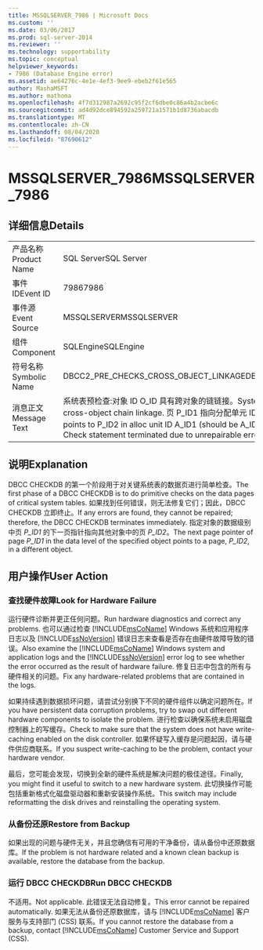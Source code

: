 ```yaml
---
title: MSSQLSERVER_7986 | Microsoft Docs
ms.custom: ''
ms.date: 03/06/2017
ms.prod: sql-server-2014
ms.reviewer: ''
ms.technology: supportability
ms.topic: conceptual
helpviewer_keywords:
- 7986 (Database Engine error)
ms.assetid: ae64276c-4e1e-4ef3-9ee9-ebeb2f61e565
author: MashaMSFT
ms.author: mathoma
ms.openlocfilehash: 4f7d312987a2692c95f2cf6dbe0c86a4b2acbe6c
ms.sourcegitcommit: ad4d92dce894592a259721a1571b1d8736abacdb
ms.translationtype: MT
ms.contentlocale: zh-CN
ms.lasthandoff: 08/04/2020
ms.locfileid: "87690612"
---
```

# <a name="mssqlserver_7986"></a><span data-ttu-id="6a8e7-102">MSSQLSERVER_7986</span><span class="sxs-lookup"><span data-stu-id="6a8e7-102">MSSQLSERVER_7986</span></span>
    
## <a name="details"></a><span data-ttu-id="6a8e7-103">详细信息</span><span class="sxs-lookup"><span data-stu-id="6a8e7-103">Details</span></span>  
  
|||  
|-|-|  
|<span data-ttu-id="6a8e7-104">产品名称</span><span class="sxs-lookup"><span data-stu-id="6a8e7-104">Product Name</span></span>|<span data-ttu-id="6a8e7-105">SQL Server</span><span class="sxs-lookup"><span data-stu-id="6a8e7-105">SQL Server</span></span>|  
|<span data-ttu-id="6a8e7-106">事件 ID</span><span class="sxs-lookup"><span data-stu-id="6a8e7-106">Event ID</span></span>|<span data-ttu-id="6a8e7-107">7986</span><span class="sxs-lookup"><span data-stu-id="6a8e7-107">7986</span></span>|  
|<span data-ttu-id="6a8e7-108">事件源</span><span class="sxs-lookup"><span data-stu-id="6a8e7-108">Event Source</span></span>|<span data-ttu-id="6a8e7-109">MSSQLSERVER</span><span class="sxs-lookup"><span data-stu-id="6a8e7-109">MSSQLSERVER</span></span>|  
|<span data-ttu-id="6a8e7-110">组件</span><span class="sxs-lookup"><span data-stu-id="6a8e7-110">Component</span></span>|<span data-ttu-id="6a8e7-111">SQLEngine</span><span class="sxs-lookup"><span data-stu-id="6a8e7-111">SQLEngine</span></span>|  
|<span data-ttu-id="6a8e7-112">符号名称</span><span class="sxs-lookup"><span data-stu-id="6a8e7-112">Symbolic Name</span></span>|<span data-ttu-id="6a8e7-113">DBCC2_PRE_CHECKS_CROSS_OBJECT_LINKAGE</span><span class="sxs-lookup"><span data-stu-id="6a8e7-113">DBCC2_PRE_CHECKS_CROSS_OBJECT_LINKAGE</span></span>|  
|<span data-ttu-id="6a8e7-114">消息正文</span><span class="sxs-lookup"><span data-stu-id="6a8e7-114">Message Text</span></span>|<span data-ttu-id="6a8e7-115">系统表预检查:对象 ID O_ID 具有跨对象的链链接。</span><span class="sxs-lookup"><span data-stu-id="6a8e7-115">System table pre-checks: Object ID O_ID has cross-object chain linkage.</span></span> <span data-ttu-id="6a8e7-116">页 P_ID1 指向分配单元 ID A_ID1 中的 P_ID2（应为 A_ID2）。</span><span class="sxs-lookup"><span data-stu-id="6a8e7-116">Page P_ID1 points to P_ID2 in alloc unit ID A_ID1 (should be A_ID2).</span></span> <span data-ttu-id="6a8e7-117">由于不可修复的错误，CHECK 语句已终止。</span><span class="sxs-lookup"><span data-stu-id="6a8e7-117">Check statement terminated due to unrepairable error.</span></span>|  
  
## <a name="explanation"></a><span data-ttu-id="6a8e7-118">说明</span><span class="sxs-lookup"><span data-stu-id="6a8e7-118">Explanation</span></span>  
 <span data-ttu-id="6a8e7-119">DBCC CHECKDB 的第一个阶段用于对关键系统表的数据页进行简单检查。</span><span class="sxs-lookup"><span data-stu-id="6a8e7-119">The first phase of a DBCC CHECKDB is to do primitive checks on the data pages of critical system tables.</span></span> <span data-ttu-id="6a8e7-120">如果找到任何错误，则无法修复它们；因此，DBCC CHECKDB 立即终止。</span><span class="sxs-lookup"><span data-stu-id="6a8e7-120">If any errors are found, they cannot be repaired; therefore, the DBCC CHECKDB terminates immediately.</span></span> <span data-ttu-id="6a8e7-121">指定对象的数据级别中页 *P_ID1* 的下一页指针指向其他对象中的页 *P_ID2*。</span><span class="sxs-lookup"><span data-stu-id="6a8e7-121">The next page pointer of page *P_ID1* in the data level of the specified object points to a page, *P_ID2*, in a different object.</span></span>  
  
## <a name="user-action"></a><span data-ttu-id="6a8e7-122">用户操作</span><span class="sxs-lookup"><span data-stu-id="6a8e7-122">User Action</span></span>  
  
### <a name="look-for-hardware-failure"></a><span data-ttu-id="6a8e7-123">查找硬件故障</span><span class="sxs-lookup"><span data-stu-id="6a8e7-123">Look for Hardware Failure</span></span>  
 <span data-ttu-id="6a8e7-124">运行硬件诊断并更正任何问题。</span><span class="sxs-lookup"><span data-stu-id="6a8e7-124">Run hardware diagnostics and correct any problems.</span></span> <span data-ttu-id="6a8e7-125">也可以通过检查 [!INCLUDE[msCoName](../../includes/msconame-md.md)] Windows 系统和应用程序日志以及 [!INCLUDE[ssNoVersion](../../includes/ssnoversion-md.md)] 错误日志来查看是否存在由硬件故障导致的错误。</span><span class="sxs-lookup"><span data-stu-id="6a8e7-125">Also examine the [!INCLUDE[msCoName](../../includes/msconame-md.md)] Windows system and application logs and the [!INCLUDE[ssNoVersion](../../includes/ssnoversion-md.md)] error log to see whether the error occurred as the result of hardware failure.</span></span> <span data-ttu-id="6a8e7-126">修复日志中包含的所有与硬件相关的问题。</span><span class="sxs-lookup"><span data-stu-id="6a8e7-126">Fix any hardware-related problems that are contained in the logs.</span></span>  
  
 <span data-ttu-id="6a8e7-127">如果持续遇到数据损坏问题，请尝试分别换下不同的硬件组件以确定问题所在。</span><span class="sxs-lookup"><span data-stu-id="6a8e7-127">If you have persistent data corruption problems, try to swap out different hardware components to isolate the problem.</span></span> <span data-ttu-id="6a8e7-128">进行检查以确保系统未启用磁盘控制器上的写缓存。</span><span class="sxs-lookup"><span data-stu-id="6a8e7-128">Check to make sure that the system does not have write-caching enabled on the disk controller.</span></span> <span data-ttu-id="6a8e7-129">如果怀疑写入缓存是问题起因，请与硬件供应商联系。</span><span class="sxs-lookup"><span data-stu-id="6a8e7-129">If you suspect write-caching to be the problem, contact your hardware vendor.</span></span>  
  
 <span data-ttu-id="6a8e7-130">最后，您可能会发现，切换到全新的硬件系统是解决问题的极佳途径。</span><span class="sxs-lookup"><span data-stu-id="6a8e7-130">Finally, you might find it useful to switch to a new hardware system.</span></span> <span data-ttu-id="6a8e7-131">此切换操作可能包括重新格式化磁盘驱动器和重新安装操作系统。</span><span class="sxs-lookup"><span data-stu-id="6a8e7-131">This switch may include reformatting the disk drives and reinstalling the operating system.</span></span>  
  
### <a name="restore-from-backup"></a><span data-ttu-id="6a8e7-132">从备份还原</span><span class="sxs-lookup"><span data-stu-id="6a8e7-132">Restore from Backup</span></span>  
 <span data-ttu-id="6a8e7-133">如果出现的问题与硬件无关，并且您确信有可用的干净备份，请从备份中还原数据库。</span><span class="sxs-lookup"><span data-stu-id="6a8e7-133">If the problem is not hardware related and a known clean backup is available, restore the database from the backup.</span></span>  
  
### <a name="run-dbcc-checkdb"></a><span data-ttu-id="6a8e7-134">运行 DBCC CHECKDB</span><span class="sxs-lookup"><span data-stu-id="6a8e7-134">Run DBCC CHECKDB</span></span>  
 <span data-ttu-id="6a8e7-135">不适用。</span><span class="sxs-lookup"><span data-stu-id="6a8e7-135">Not applicable.</span></span> <span data-ttu-id="6a8e7-136">此错误无法自动修复。</span><span class="sxs-lookup"><span data-stu-id="6a8e7-136">This error cannot be repaired automatically.</span></span> <span data-ttu-id="6a8e7-137">如果无法从备份还原数据库，请与 [!INCLUDE[msCoName](../../includes/msconame-md.md)] 客户服务与支持部门 (CSS) 联系。</span><span class="sxs-lookup"><span data-stu-id="6a8e7-137">If you cannot restore the database from a backup, contact [!INCLUDE[msCoName](../../includes/msconame-md.md)] Customer Service and Support (CSS).</span></span>  
  
  
